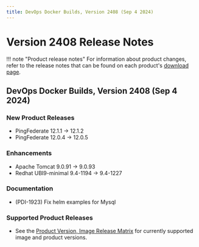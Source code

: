 ```yaml
---
title: DevOps Docker Builds, Version 2408 (Sep 4 2024)
---
```


# Version 2408 Release Notes

!!! note "Product release notes"
For information about product changes, refer to the release notes that can be found on each
product's [download page](https://www.pingidentity.com/en/resources/downloads.html).

## DevOps Docker Builds, Version 2408 (Sep 4 2024)

### New Product Releases

- PingFederate 12.1.1 → 12.1.2
- PingFederate 12.0.4 → 12.0.5

### Enhancements

- Apache Tomcat 9.0.91 → 9.0.93
- Redhat UBI9-minimal 9.4-1194 → 9.4-1227

### Documentation

- (PDI-1923) Fix helm examples for Mysql

### Supported Product Releases

- See the [Product Version, Image Release Matrix](../docker-images/productVersionMatrix.md)
  for currently supported image and product versions.



